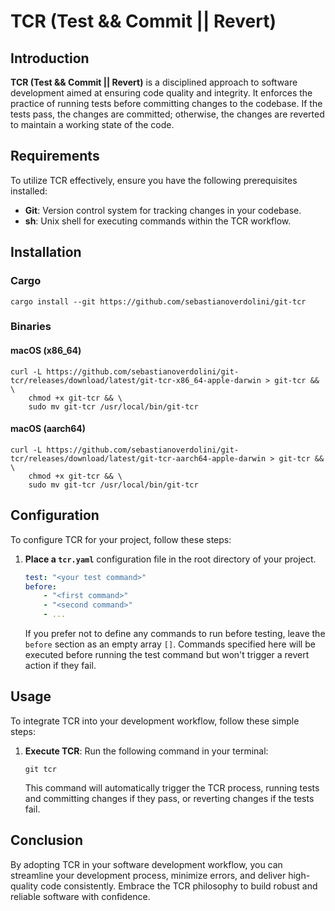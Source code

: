 # TCR (Test && Commit || Revert)

## Introduction
**TCR (Test && Commit || Revert)** is a disciplined approach to software 
development aimed at ensuring code quality and integrity. 
It enforces the practice of running tests before committing 
changes to the codebase. If the tests pass, the changes are committed; 
otherwise, the changes are reverted to maintain a working state of the code.

## Requirements
To utilize TCR effectively, ensure you have the following prerequisites installed:

- **Git**: Version control system for tracking changes in your codebase.
- **sh**: Unix shell for executing commands within the TCR workflow.

## Installation
### Cargo
```
cargo install --git https://github.com/sebastianoverdolini/git-tcr
```

### Binaries
#### macOS (x86_64)
```
curl -L https://github.com/sebastianoverdolini/git-tcr/releases/download/latest/git-tcr-x86_64-apple-darwin > git-tcr && \
    chmod +x git-tcr && \
    sudo mv git-tcr /usr/local/bin/git-tcr
```

#### macOS (aarch64)
```
curl -L https://github.com/sebastianoverdolini/git-tcr/releases/download/latest/git-tcr-aarch64-apple-darwin > git-tcr && \
    chmod +x git-tcr && \
    sudo mv git-tcr /usr/local/bin/git-tcr
```

## Configuration
To configure TCR for your project, follow these steps:

1. **Place a `tcr.yaml`** configuration file 
    in the root directory of your project.

    ```yaml
    test: "<your test command>"
    before:
        - "<first command>"
        - "<second command>"
        - ...
    ```

    If you prefer not to define any commands to run before testing, 
    leave the `before` section as an empty array `[]`. 
    Commands specified here will be executed before running 
    the test command but won't trigger a revert action if they fail.

## Usage
To integrate TCR into your development workflow, follow these simple steps:

1. **Execute TCR**: Run the following command in your terminal:

    ```
    git tcr
    ```

    This command will automatically trigger the TCR process, 
    running tests and committing changes if they pass, 
    or reverting changes if the tests fail.

## Conclusion
By adopting TCR in your software development workflow, you can streamline your 
development process, minimize errors, and deliver high-quality code 
consistently. Embrace the TCR philosophy to build robust 
and reliable software with confidence.


